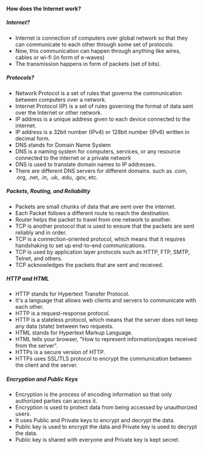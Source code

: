 #### How does the Internet work?
##### Internet?
- Internet is connection of computers over global network so that they can communicate to each other through some set of protocols.
- Now, this communication can happen through anything like wires, cables or wi-fi (in form of e-waves)
- The transmission happens in form of packets (set of bits).

##### Protocols?   
- Network Protocol is a set of rules that governs the communication between computers over a network.
- Internet Protocol (IP) is a set of rules governing the format of data sent over the Internet or other network.
- IP address is a unique address given to each device connected to the internet.
- IP address is a 32bit number (IPv4) or 128bit number (IPv6) written in decimal form.
- DNS stands for Domain Name System
- DNS is a naming system for computers, services, or any resource connected to the internet or a private network
- DNS is used to translate domain names to IP addresses.
- There are different DNS servers for different domains. such as .com, .org, .net, .in, .uk, .edu, .gov, etc.

##### Packets, Routing, and Reliability
- Packets are small chunks of data that are sent over the internet.
- Each Packet follows a different route to reach the destination.
- Router helps the packet to travel from one network to another.
- TCP is another protocol that is used to ensure that the packets are sent reliably and in order.
- TCP is a connection-oriented protocol, which means that it requires handshaking to set up end-to-end communications.
- TCP is used by application layer protocols such as HTTP, FTP, SMTP, Telnet, and others.
- TCP acknowledges the packets that are sent and received.

##### HTTP and HTML
- HTTP stands for Hypertext Transfer Protocol.
- It's a language that allows web clients and servers to communicate with each other.
- HTTP is a request-response protocol.
- HTTP is a stateless protocol, which means that the server does not keep any data (state) between two requests.
- HTML stands for Hypertext Markup Language.
- HTML tells your browser, "How to represent information/pages received from the server".
- HTTPs is a secure version of HTTP.
- HTTPs uses SSL/TLS protocol to encrypt the communication between the client and the server.

##### Encryption and Public Keys
- Encryption is the process of encoding information so that only authorized parties can access it.
- Encryption is used to protect data from being accessed by unauthorized users.
- It uses Public and Private keys to encrypt and decrypt the data.
- Public key is used to encrypt the data and Private key is used to decrypt the data.
- Public key is shared with everyone and Private key is kept secret.
